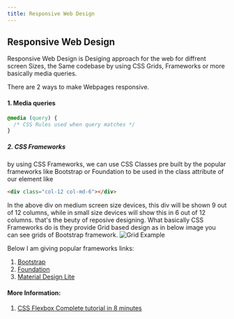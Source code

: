 ```yaml
---
title: Responsive Web Design
---
```

## Responsive Web Design

Responsive Web Design is Desiging approach for the web for diffrent screen Sizes, the Same codebase by using CSS Grids, Frameworks or more basically media queries.

There are 2 ways to make Webpages responsive.

#### 1. Media queries
```css
@media (query) {
  /* CSS Rules used when query matches */
}
```

##### 2. CSS Frameworks

by using CSS Frameworks, we can use CSS Classes pre built by the popular frameworks like Bootstrap or Foundation to be used in the class attribute of our element like
```html
<div class="col-12 col-md-6"></div>
```
In the above div on medium screen size devices, this div will be shown 9 out of 12 columns, while in small size devices will show this in 6 out of 12 columns. that's the beuty of reposive designing. What basically CSS Frameworks do is they provide Grid based design as in below image you can see grids of Bootstrap framework.
![Grid Example](https://www.javatpoint.com/bootstrappages/images/bootstrapgrid.jpg "Basic Grid Example")

Below I am giving popular frameworks links:
1. <a href='https://www.getbootstrap.com' target='_blank' rel='nofollow'>Bootstrap</a>
2. <a href='https://foundation.zurb.com/' target='_blank' rel='nofollow'>Foundation</a>
3. <a href='https://getmdl.io/' target='_blank' rel='nofollow'>Material Design Lite</a>

#### More Information:
1. <a href='https://medium.freecodecamp.org/css-flexbox-interactive-tutorial-in-8-minutes-including-cheat-sheet-6214e00de3d2' target='_blank' rel='nofollow'>CSS Flexbox Complete tutorial in 8 minutes</a>
<!-- Please add any articles you think might be helpful to read before writing the article -->



